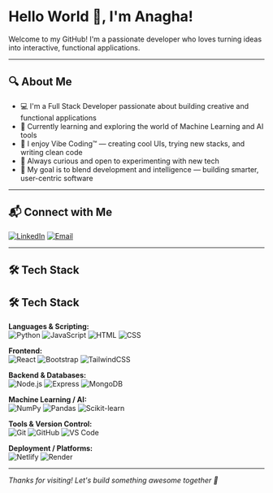 # Hello World 👋, I'm Anagha!

Welcome to my GitHub! I'm a passionate developer who loves turning ideas into interactive, functional applications.

---

## 🔍 About Me

- 💻 I'm a Full Stack Developer passionate about building creative and functional applications  
- 🤖 Currently learning and exploring the world of Machine Learning and AI tools  
- 🎨 I enjoy Vibe Coding™ — creating cool UIs, trying new stacks, and writing clean code  
- 🧠 Always curious and open to experimenting with new tech  
- 🎯 My goal is to blend development and intelligence — building smarter, user-centric software  

---

## 📬 Connect with Me

[![LinkedIn](https://img.shields.io/badge/LinkedIn-blue?style=for-the-badge&logo=linkedin)](https://www.linkedin.com/in/anaghathakur/)
[![Email](https://img.shields.io/badge/Email-D14836?style=for-the-badge&logo=gmail&logoColor=white)](mailto:anagha.thakur14@gmail.com)

---

## 🛠️ Tech Stack

## 🛠️ Tech Stack

**Languages & Scripting:**  
![Python](https://img.shields.io/badge/Python-3670A0?style=for-the-badge&logo=python&logoColor=white)
![JavaScript](https://img.shields.io/badge/JavaScript-F7DF1E?style=for-the-badge&logo=javascript&logoColor=black)
![HTML](https://img.shields.io/badge/HTML-E34F26?style=for-the-badge&logo=html5&logoColor=white)
![CSS](https://img.shields.io/badge/CSS-1572B6?style=for-the-badge&logo=css3&logoColor=white)

**Frontend:**  
![React](https://img.shields.io/badge/React-20232A?style=for-the-badge&logo=react&logoColor=61DAFB)
![Bootstrap](https://img.shields.io/badge/Bootstrap-563d7c?style=for-the-badge&logo=bootstrap&logoColor=white)
![TailwindCSS](https://img.shields.io/badge/TailwindCSS-38B2AC?style=for-the-badge&logo=tailwind-css&logoColor=white)

**Backend & Databases:**  
![Node.js](https://img.shields.io/badge/Node.js-339933?style=for-the-badge&logo=nodedotjs&logoColor=white)
![Express](https://img.shields.io/badge/Express.js-000000?style=for-the-badge&logo=express&logoColor=white)
![MongoDB](https://img.shields.io/badge/MongoDB-4EA94B?style=for-the-badge&logo=mongodb&logoColor=white)

**Machine Learning / AI:**  
![NumPy](https://img.shields.io/badge/NumPy-013243?style=for-the-badge&logo=numpy&logoColor=white)
![Pandas](https://img.shields.io/badge/Pandas-150458?style=for-the-badge&logo=pandas&logoColor=white)
![Scikit-learn](https://img.shields.io/badge/scikit--learn-F7931E?style=for-the-badge&logo=scikit-learn&logoColor=white)

**Tools & Version Control:**  
![Git](https://img.shields.io/badge/Git-F05032?style=for-the-badge&logo=git&logoColor=white)
![GitHub](https://img.shields.io/badge/GitHub-181717?style=for-the-badge&logo=github&logoColor=white)
![VS Code](https://img.shields.io/badge/VS%20Code-007ACC?style=for-the-badge&logo=visual-studio-code&logoColor=white)

**Deployment / Platforms:**  
![Netlify](https://img.shields.io/badge/Netlify-00C7B7?style=for-the-badge&logo=netlify&logoColor=white)
![Render](https://img.shields.io/badge/Render-46E3B7?style=for-the-badge&logo=render&logoColor=white)


---

_Thanks for visiting! Let's build something awesome together 🚀_
